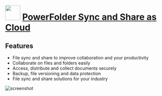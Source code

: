 ﻿# <img src="https://cdn.jsdelivr.net/gh/chtof/chocolatey-packages/manual/powerfolder/powerfolder.png" width="48" height="48"/> [PowerFolder Sync and Share as Cloud](https://chocolatey.org/packages/powerfolder)

## Features 
- File sync and share to improve collaboration and your productivity
- Collaborate on files and folders easily
- Access, distribute and collect documents securely
- Backup, file versioning and data protection
- File sync and share solutions for your industry

![screenshot](https://cdn.jsdelivr.net/gh/chtof/chocolatey-packages/manual/powerfolder/screenshot.png)